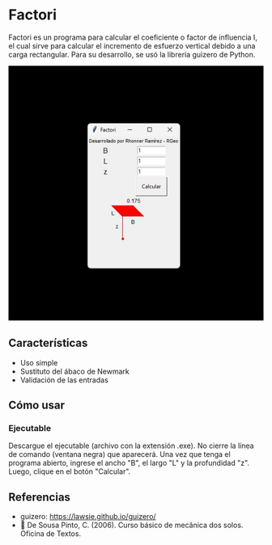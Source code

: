 # Factori

Factori es un programa para calcular el coeficiente o factor de influencia I, el cual sirve para calcular el incremento de esfuerzo vertical debido a una carga rectangular. Para su desarrollo, se usó la librería guizero de Python.

![Interfaz de Factori](https://github.com/rhonnerprf/factori/blob/main/avance-3-factori.jpg)

## Características

- Uso simple
- Sustituto del ábaco de Newmark
- Validación de las entradas

## Cómo usar

### Ejecutable

Descargue el ejecutable (archivo con la extensión .exe). No cierre la línea de comando (ventana negra) que aparecerá. Una vez que tenga el programa abierto, ingrese el ancho "B", el largo "L" y la profundidad "z". Luego, clique en el botón "Calcular".

## Referencias

- guizero: https://lawsie.github.io/guizero/
- 📖 De Sousa Pinto, C. (2006). Curso básico de mecânica dos solos. Oficina de Textos.
